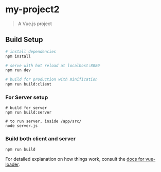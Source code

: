 # my-project2

> A Vue.js project

## Build Setup

``` bash
# install dependencies
npm install

# serve with hot reload at localhost:8080
npm run dev

# build for production with minification
npm run build:client
```

### For Server setup
```
# build for server
npm run build:server

# to run server, inside /app/src/
node server.js
```

### Build both client and server
```
npm run build
```


For detailed explanation on how things work, consult the [docs for vue-loader](http://vuejs.github.io/vue-loader).
